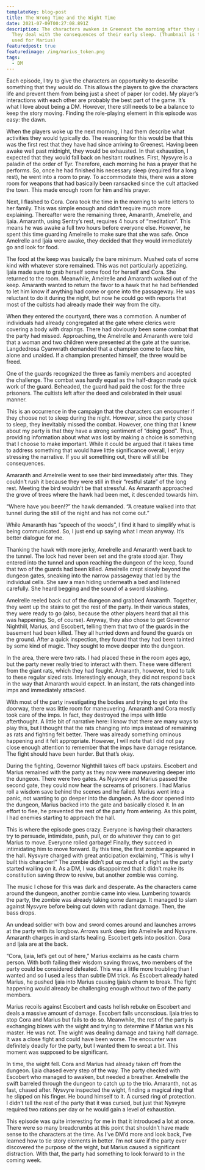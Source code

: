```yaml
---
templateKey: blog-post
title: The Wrong Time and the Wight Time
date: 2021-07-09T00:27:08.891Z
description: The characters awaken in Greenest the morning after they arrive.
  They deal with the consequences of their early sleep. (Thumbnail is the image
  used for Marius)
featuredpost: true
featuredimage: /img/marius_token.png
tags:
  - DM
---
```

<!--StartFragment-->

Each episode, I try to give the characters an opportunity to describe something that they would do. This allows the players to give the characters life and prevent them from being just a sheet of paper (or code). My player’s interactions with each other are probably the best part of the game. It’s what I love about being a DM. However, there still needs to be a balance to keep the story moving. Finding the role-playing element in this episode was easy: the dawn.



When the players woke up the next morning, I had them describe what activities they would typically do. The reasoning for this would be that this was the first rest that they have had since arriving to Greenest. Having been awake well past midnight, they would be exhausted. In that exhaustion, I expected that they would fall back on hesitant routines. First, Nysvyre is a paladin of the order of Tyr. Therefore, each morning he has a prayer that he performs. So, once he had finished his necessary sleep (required for a long rest), he went into a room to pray. To accommodate this, there was a store room for weapons that had basically been ransacked since the cult attacked the town. This made enough room for him and his prayer.



Next, I flashed to Cora. Cora took the time in the morning to write letters to her family. This was simple enough and didn’t require much more explaining. Thereafter were the remaining three, Amaranth, Amelrelle, and Ijaia. Amaranth, using Sentry’s rest, requires 4 hours of “meditation”. This means he was awake a full two hours before everyone else. However, he spent this time guarding Amelrelle to make sure that she was safe. Once Amelrelle and Ijaia were awake, they decided that they would immediately go and look for food.



The food at the keep was basically the bare minimum. Mushed oats of some kind with whatever store remained. This was not particularly appetizing. Ijaia made sure to grab herself some food for herself and Cora. She returned to the room. Meanwhile, Amelrelle and Amaranth walked out of the keep. Amaranth wanted to return the favor to a hawk that he had befriended to let him know if anything had come or gone into the passageway. He was reluctant to do it during the night, but now he could go with reports that most of the cultists had already made their way from the city.



When they entered the courtyard, there was a commotion. A number of individuals had already congregated at the gate where clerics were covering a body with drapings. There had obviously been some combat that the party had missed. Approaching, the Amelrelle and Amaranth were told that a woman and two children were presented at the gate at the sunrise. Langdedrosa Cyanwrath demanded that a champion come to face him, alone and unaided. If a champion presented himself, the three would be freed.



One of the guards recognized the three as family members and accepted the challenge. The combat was hardly equal as the half-dragon made quick work of the guard. Beheaded, the guard had paid the cost for the three prisoners. The cultists left after the deed and celebrated in their usual manner.



This is an occurrence in the campaign that the characters can encounter if they choose not to sleep during the night. However, since the party chose to sleep, they inevitably missed the combat. However, one thing that I knew about my party is that they have a strong sentiment of “doing good”. Thus, providing information about what was lost by making a choice is something that I choose to make important. While it could be argued that it takes time to address something that would have little significance overall, I enjoy stressing the narrative. If you sit something out, there will still be consequences.



Amaranth and Amelrelle went to see their bird immediately after this. They couldn’t rush it because they were still in their “restful state” of the long rest. Meeting the bird wouldn’t be that stressful. As Amaranth approached the grove of trees where the hawk had been met, it descended towards him.



“Where have you been!?” the hawk demanded. “A creature walked into that tunnel during the still of the night and has not come out.”



While Amaranth has “speech of the woods”, I find it hard to simplify what is being communicated. So, I just end up saying what I mean anyway. It’s better dialogue for me.



Thanking the hawk with more jerky, Amelrelle and Amaranth went back to the tunnel. The lock had never been set and the grate stood ajar. They entered into the tunnel and upon reaching the dungeon of the keep, found that two of the guards had been killed. Amelrelle crept slowly beyond the dungeon gates, sneaking into the narrow passageway that led by the individual cells. She saw a man hiding underneath a bed and listened carefully. She heard begging and the sound of a sword slashing.



Amelrelle reeled back out of the dungeon and grabbed Amaranth. Together, they went up the stairs to get the rest of the party. In their various states, they were ready to go (also, because the other players heard that all this was happening. So, of course). Anyway, they also chose to get Governor Nighthill, Marius, and Escobert, telling them that two of the guards in the basement had been killed. They all hurried down and found the guards on the ground. After a quick inspection, they found that they had been tainted by some kind of magic. They sought to move deeper into the dungeon.



In the area, there were two rats. I had placed these in the room ages ago, but the party never really tried to interact with them. These were different from the giant rats, which they had fought. Amaranth, however, tried to talk to these regular sized rats. Interestingly enough, they did not respond back in the way that Amaranth would expect. In an instant, the rats changed into imps and immediately attacked.



With most of the party investigating the bodies and trying to get into the doorway, there was little room for maneuvering. Amaranth and Cora mostly took care of the imps. In fact, they destroyed the imps with little afterthought. A little bit of narrative here: I know that there are many ways to play this, but I thought that the rats changing into imps instead of remaining as rats and fighting felt better. There was already something ominous happening and it felt appropriate. However, I will note that I did not pay close enough attention to remember that the imps have damage resistance. The fight should have been harder. But that’s okay.



During the fighting, Governor Nighthill takes off back upstairs. Escobert and Marius remained with the party as they now were maneuvering deeper into the dungeon. There were two gates. As Nysvyre and Marius passed the second gate, they could now hear the screams of prisoners. I had Marius roll a wisdom save behind the scenes and he failed. Marius went into a panic, not wanting to go deeper into the dungeon. As the door opened into the dungeon, Marius backed into the gate and basically closed it. In an effort to flee, he prevented the rest of the party from entering. As this point, I had enemies starting to approach the hall.



This is where the episode goes crazy. Everyone is having their characters try to persuade, intimidate, push, pull, or do whatever they can to get Marius to move. Everyone rolled garbage! Finally, they succeed in intimidating him to move forward. By this time, the first zombie appeared in the hall. Nysvyre charged with great anticipation exclaiming, “This is why I built this character!” The zombie didn’t put up much of a fight as the party started wailing on it. As a DM, I was disappointed that it didn’t make its constitution saving throw to revive, but another zombie was coming.



The music I chose for this was dark and desperate. As the characters came around the dungeon, another zombie came into view. Lumbering towards the party, the zombie was already taking some damage. It managed to slam against Nysvyre before being cut down with radiant damage. Then, the bass drops.



An undead soldier with bow and sword comes around and launches arrows at the party with its longbow. Arrows sunk deep into Amelrelle and Nysvyre. Amaranth charges in and starts healing. Escobert gets into position. Cora and Ijaia are at the back.



“Cora, Ijaia, let’s get out of here,” Marius exclaims as he casts charm person. With both failing their wisdom saving throws, two members of the party could be considered defeated. This was a little more troubling than I wanted and so I used a less than subtle DM trick. As Escobert already hated Marius, he pushed Ijaia into Marius causing Ijaia’s charm to break. The fight happening would already be challenging enough without two of the party members.



Marius recoils against Escobert and casts hellish rebuke on Escobert and deals a massive amount of damage. Escobert falls unconscious. Ijaia tries to stop Cora and Marius but fails to do so. Meanwhile, the rest of the party is exchanging blows with the wight and trying to determine if Marius was his master. He was not. The wight was dealing damage and taking half damage. It was a close fight and could have been worse. The encounter was definitely deadly for the party, but I wanted them to sweat a bit. This moment was supposed to be significant.



In time, the wight fell. Cora and Marius had already taken off from the dungeon. Ijaia chased every step of the way. The party checked with Escobert who managed to awaken, but needed a breather. Amelrelle the swift barreled through the dungeon to catch up to the trio. Amaranth, not as fast, chased after. Nysvyre inspected the wight, finding a magical ring that he slipped on his finger. He bound himself to it. A cursed ring of protection. I didn’t tell the rest of the party that it was cursed, but just that Nysvyre required two rations per day or he would gain a level of exhaustion.



This episode was quite interesting for me in that it introduced a lot at once. There were so many breadcrumbs at this point that shouldn’t have made sense to the characters at the time. As I’ve DM’d more and look back, I’ve learned how to tie story elements in better. I’m not sure if the party ever discovered the purpose of the wight, but Marius caused a significant distraction. With that, the party had something to look forward to in the coming week.



<!--EndFragment-->
